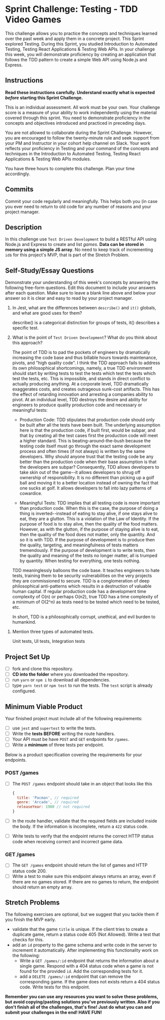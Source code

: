 # Sprint Challenge: Testing - TDD Video Games

This challenge allows you to practice the concepts and techniques learned over
the past week and apply them in a concrete project. This Sprint explored
Testing. During this Sprint, you studied Introduction to Automated Testing,
Testing React Applications & Testing Web APIs. In your challenge this week, you
will demonstrate proficiency by creating an application that follows the TDD
pattern to create a simple Web API using Node.js and Express.

## Instructions

**Read these instructions carefully. Understand exactly what is expected
_before_ starting this Sprint Challenge.**

This is an individual assessment. All work must be your own. Your challenge
score is a measure of your ability to work independently using the material
covered through this sprint. You need to demonstrate proficiency in the concepts
and objectives introduced and practiced in preceding days.

You are not allowed to collaborate during the Sprint Challenge. However, you are
encouraged to follow the twenty-minute rule and seek support from your PM and
Instructor in your cohort help channel on Slack. Your work reflects your
proficiency in Testing and your command of the concepts and techniques in the
Introduction to Automated Testing, Testing React Applications & Testing Web APIs
modules.

You have three hours to complete this challenge. Plan your time accordingly.

## Commits

Commit your code regularly and meaningfully. This helps both you (in case you
ever need to return to old code for any number of reasons and your project
manager.

## Description

In this challenge use `Test Driven Development` to build a RESTful API using
Node.js and Express to create and list _games_. **Data can be stored in memory
using a simple JS array**. No need to keep track of incrementing `id`s for this
project's MVP, that is part of the Stretch Problem.

## Self-Study/Essay Questions

Demonstrate your understanding of this week's concepts by answering the
following free-form questions. Edit this document to include your answers after
each question. Make sure to leave a blank line above and below your answer so it
is clear and easy to read by your project manager.

1. In Jest, what are the differences between `describe()` and `it()` globals,
   and what are good uses for them?

    describe() is a categorical distinction for groups of tests, it() describes
    a specific test.

1. What is the point of `Test Driven Development`? What do you think about this
   approach?

    The point of TDD is to pad the pockets of engineers by dramatically
    increasing the code base and thus billable hours towards maintenance,
    pivots, and "high quality code". I think the TDD approach fails to address
    its own philosophical shortcomings, namely, a true TDD environment should
    start by writing tests to test the tests which test the tests which test the
    tests, etc. This is impossible, and stands in direct conflict to actually
    producing anything. At a corporate level, TDD dramatically exaggerates
    costs, and creates outrageous sunk-cost artifacts. This has the effect of
    retarding innovation and arresting a companies ability to pivot. At an
    individual level, TDD destroys the desire and ability for engineers to
    produce quality production code and necessary or meaningful tests:

    - Production Code: TDD stipulates that production code should only be built
      after all the tests have been built. The underlying assumption here is
      that the production code, if built first, would be subpar, and that by
      creating all the test cases first the production code will meet a higher
      standard. This is beating-around-the-bush because the testing code itself
      must go through the exact same development process and often times (if not
      always) is written by the same developers. Why should anyone trust that
      the testing code be any better than the production code when their base
      assumption is that the developers are subpar? Consequently, TDD allows
      developers to take skin out of the game--it allows developers to shrug off
      ownership of responsibility. It is no different than picking up a golf
      ball and moving it to a better location instead of owning the fact that
      one sucks at golf. It allows developers to fall into lazy patterns of
      cowardice.

    - Meaningful Tests: TDD implies that all testing code is more important than
      production code. When this is the case, the purpose of doing a thing is
      inverted--instead of eating to stay alive, if one stays alive to eat, they
      are a glutton. This is a violation of the Law of Identity. If the purpose
      of food is to stay alive, then the quality of the food matters. However,
      as with the glutton, if the purpose of staying alive is to eat, then the
      quality of the food does not matter, only the quantity. And so it is with
      TDD. If the purpose of development is to produce then the quality,
      targeting, and meaningfulness of tests matters tremendously. If the
      purpose of development is to write tests, then the quality and meaning of
      the tests no longer matter, all is trumped by quantity. When testing for
      everything, one tests nothing.

    TDD meaninglessly balloons the code base. It teaches engineers to hate
    tests, training them to be security vulnerabilities on the very projects
    they are commissioned to secure. TDD is a conglomeration of deep
    philosophical anti-patterns which results in a destruction of valuable human
    capital. If regular production code has a development time complexity of
    O(n) or perhaps O(n2), true TDD has a time complexity of a minimum of O(2^n)
    as tests need to be tested which need to be tested, etc.

    In short, TDD is a philosophically corrupt, unethical, and evil burden to
    humankind.

1) Mention three types of automated tests.

    Unit tests, UI tests, Integration tests

## Project Set Up

-   [ ] fork and clone this repository.
-   [ ] **CD into the folder** where you downloaded the repository.
-   [ ] run `yarn` or `npm i` to download all dependencies.
-   [ ] type `yarn test` or `npm test` to run the tests. The `test` script is
        already configured.

## Minimum Viable Product

Your finished project must include all of the following requirements:

-   [ ] use `jest` and `supertest` to write the tests.
-   [ ] Write the **tests BEFORE** writing the route handlers.
-   [ ] Your API must be have `POST` and `GET` endpoints for `/games`.
-   [ ] Write a **minimum** of three tests per endpoint.

Below is a product specification covering the requirements for your endpoints.

### POST /games

-   [ ] The `POST /games` endpoint should take in an object that looks like this

    ```js
    {
      title: 'Pacman', // required
      genre: 'Arcade', // required
      releaseYear: 1980 // not required
    }
    ```

-   [ ] In the route handler, validate that the required fields are included
        inside the body. If the information is incomplete, return a `422` status
        code.
-   [ ] Write tests to verify that the endpoint returns the correct HTTP status
        code when receiving correct and incorrect game data.

### GET /games

-   [ ] The `GET /games` endpoint should return the list of games and HTTP
        status code 200.
-   [ ] Write a test to make sure this endpoint always returns an array, even if
        there are no games stored. If there are no games to return, the endpoint
        should return an empty array.

## Stretch Problems

The following exercises are optional, but we suggest that you tackle them if you
finish the MVP early.

-   validate that the game `title` is unique. If the client tries to create a
    duplicate game, return a status code 405 (Not Allowed). Write a test that
    checks for this.
-   add an `id` property to the game schema and write code in the server to
    increment it automatically. After implementing this functionality work on
    the following:
    -   Write a `GET /games/:id` endpoint that returns the information about a
        single game. Respond with a 404 status code when a game is not found for
        the provided `id`. Add the corresponding tests for it.
    -   add a `DELETE /games/:id` endpoint that can remove the corresponding
        game. If the game does not exists return a 404 status code. Write tests
        for this endpoint.

**Remember you can use any resources you want to solve these problems, but avoid
copying/pasting solutions you've previously written. Also if you don't finish
all of the challenges, that's fine! Just do what you can and submit your
challenges in the end! HAVE FUN!**
